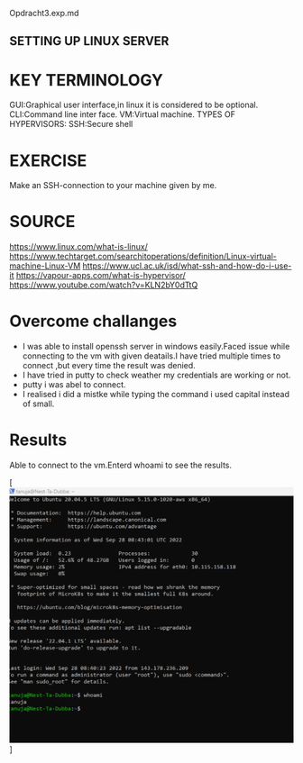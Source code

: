 Opdracht3.exp.md
## SETTING UP LINUX SERVER
# KEY TERMINOLOGY
GUI:Graphical user interface,in linux it is considered to be optional.
CLI:Command line inter face.
VM:Virtual machine.
TYPES OF HYPERVISORS:
SSH:Secure shell
# EXERCISE
Make an SSH-connection to your machine given by me.
# SOURCE
https://www.linux.com/what-is-linux/
https://www.techtarget.com/searchitoperations/definition/Linux-virtual-machine-Linux-VM
https://www.ucl.ac.uk/isd/what-ssh-and-how-do-i-use-it
https://vapour-apps.com/what-is-hypervisor/
https://www.youtube.com/watch?v=KLN2bY0dTtQ
# Overcome challanges

+ I was able to install openssh server in windows easily.Faced issue while connecting to the vm with given deatails.I have tried multiple times to connect ,but every time the result was denied.
+ I have tried in putty to check weather my credentials are working or not.
+ putty i was abel to connect.
+ I realised i did a mistke while typing the command i used capital instead of small.
# Results
Able to connect to the vm.Enterd whoami to see the results.

[![alt text](../../00_includes/week1images/linux1.png "linux1")]
